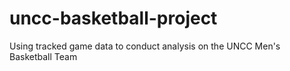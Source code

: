 # uncc-basketball-project
Using tracked game data to conduct analysis on the UNCC Men's Basketball Team
